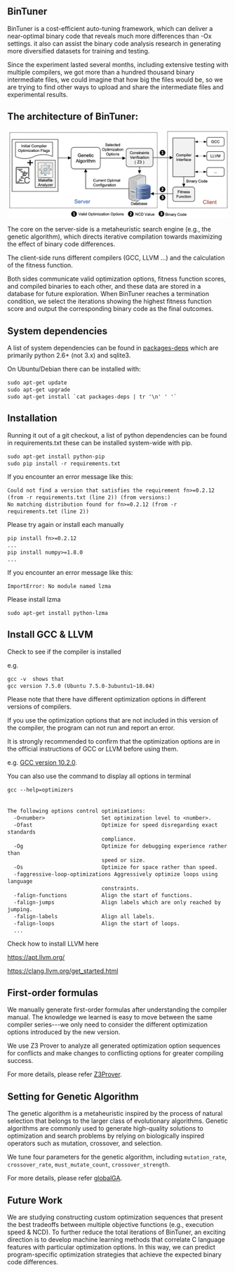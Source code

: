 BinTuner
---------------------
BinTuner is a cost-efficient auto-tuning framework, which can deliver a near-optimal binary code that reveals much more differences than -Ox settings. it also can assist the binary code analysis research in generating more diversified datasets for training and testing.

Since the experiment lasted several months, including extensive testing with multiple compilers, we got more than a hundred thousand binary intermediate files, we could imagine that how big the files would be, so we are trying to find other ways to upload and share the intermediate files and experimental results.

The architecture of BinTuner:
---------------------
![image](https://github.com/BinTuner/Dev/blob/main/Results/Images/BinTuner.png)



The core on the server-side is a metaheuristic search engine (e.g., the genetic algorithm), which directs iterative compilation towards maximizing the effect of binary code differences. 

The client-side runs different compilers (GCC, LLVM ...) and the calculation of the fitness function. 

Both sides communicate valid optimization options, fitness function scores, and compiled binaries to each other, and these data are stored in a database for future exploration. When BinTuner reaches a termination condition, we select the iterations showing the highest fitness function score and output the corresponding binary code as the final outcomes.

System dependencies
--------------------

A list of system dependencies can be found in [packages-deps](https://github.com/BinTuner/Dev/blob/main/packages-deps) which are primarily python 2.6+ (not 3.x) and sqlite3.

On Ubuntu/Debian there can be installed with:
```
sudo apt-get update
sudo apt-get upgrade
sudo apt-get install `cat packages-deps | tr '\n' ' '`
```
Installation
--------------------

Running it out of a git checkout, a list of python dependencies can be found in requirements.txt these can be installed system-wide with pip.
```
sudo apt-get install python-pip
sudo pip install -r requirements.txt
```

If you encounter an error message like this:

```
Could not find a version that satisfies the requirement fn>=0.2.12 (from -r requirements.txt (line 2)) (from versions:)
No matching distribution found for fn>=0.2.12 (from -r requirements.tet (line 2))
```
Please try again or install each manually

```
pip install fn>=0.2.12
...
pip install numpy>=1.8.0
...
```

If you encounter an error message like this:

```
ImportError: No module named lzma
```
Please install lzma
```
sudo apt-get install python-lzma
```



Install GCC & LLVM
--------------------
Check to see if the compiler is installed

e.g. 
```
gcc -v  shows that
gcc version 7.5.0 (Ubuntu 7.5.0-3ubuntu1~18.04)
```

Please note that there have different optimization options in different versions of compilers. 

If you use the optimization options that are not included in this version of the compiler, the program can not run and report an error.

It is strongly recommended to confirm that the optimization options are in the official instructions of GCC or LLVM before using them.

e.g.
[GCC version 10.2.0](https://gcc.gnu.org/onlinedocs/gcc-10.2.0/gcc/Optimize-Options.html#Optimize-Options).

You can also use the command to display all options in terminal
```
gcc --help=optimizers


The following options control optimizations:
  -O<number>                  Set optimization level to <number>.
  -Ofast                      Optimize for speed disregarding exact standards
                              compliance.
  -Og                         Optimize for debugging experience rather than
                              speed or size.
  -Os                         Optimize for space rather than speed.
  -faggressive-loop-optimizations Aggressively optimize loops using language
                              constraints.
  -falign-functions           Align the start of functions.
  -falign-jumps               Align labels which are only reached by jumping.
  -falign-labels              Align all labels.
  -falign-loops               Align the start of loops.
  ...

```

Check how to install LLVM here 

https://apt.llvm.org/    

https://clang.llvm.org/get_started.html









[//]: <> (Checking Installation)


[//]: <> (Paper)



First-order formulas
--------------------

We manually generate first-order formulas after understanding the compiler manual. The knowledge we learned is easy to move between the same compiler series---we only need to consider the different optimization options introduced by the new version. 

We use Z3 Prover to analyze all generated optimization option sequences for conflicts and make changes to conflicting options for greater compiling success.

For more details, please refer  [Z3Prover](https://github.com/BinTuner/Dev/blob/main/BinTuner/main/search/Z3Prover.py).

Setting for Genetic Algorithm
--------------------
The genetic algorithm is a metaheuristic inspired by the process of natural selection that belongs to the larger class of evolutionary algorithms. Genetic algorithms are commonly used to generate high-quality solutions to optimization and search problems by relying on biologically inspired operators such as mutation, crossover, and selection.

We tune four parameters for the genetic algorithm, including `mutation_rate`,  `crossover_rate`, `must_mutate_count`, `crossover_strength`.  

For more details, please refer [globalGA](https://github.com/BinTuner/Dev/blob/main/BinTuner/main/search/globalGA-old.py).

Future Work
--------------------
We are studying constructing custom optimization sequences that present the best tradeoffs between multiple objective functions (e.g., execution speed & NCD). To further reduce the total iterations of BinTuner, an exciting direction is to develop machine learning methods that correlate C language features with particular optimization options. In this way, we can predict program-specific optimization strategies that achieve the expected binary code differences.





